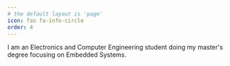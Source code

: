 ```yaml
---
# the default layout is 'page'
icon: fas fa-info-circle
order: 4
---
```


I am an Electronics and Computer Engineering student doing my master's degree focusing on Embedded Systems.
